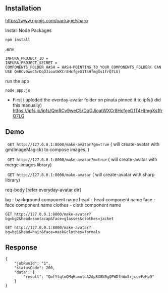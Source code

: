 


## Installation

https://www.npmjs.com/package/sharp

Install Node Packages

`npm install`

.env
```
INFURA_PROJECT_ID =
INFURA_PROJECT_SECRET =
COMPONENTS_FOLDER_HASH = HASH-POINTING_TO_YOUR_COMPONENTS_FOLDER( CAN USE QmRCv9weC5rDqDJioatWXCr8HcfgeG1T4HfmgXs1frQ7LG)
```

run the app
```
node app.js
```

 - First i uploded the everday-avatar folder on pinata pinned it to ipfs(i did this manually)
   https://ipfs.io/ipfs/QmRCv9weC5rDqDJioatWXCr8HcfgeG1T4HfmgXs1frQ7LG


## Demo

` GET http://127.0.0.1:8000/make-avatar?gm=true` ( will create-avatar with gm(ImageMagick) to compose images. )

` GET http://127.0.0.1:8000/make-avatar?m=true` ( will create-avatar with merge-images library)

` GET http://127.0.0.1:8000/make-avatar` ( will create-avatar with sharp library)


req-body [refer everyday-avatar dir]

bg - background component name
head - head component name
face - face component name
clothes - cloth component name

```
GET http://127.0.0.1:8000/make-avatar?bg=bg2&head=santacap&face=glasses&clothes=jacket

```

``` 
GET http://127.0.0.1:8000/make-avatar?bg=bg1&head=hair&face=mask&clothes=formals

```

## Response

```
{
    "jobRunId": "1",
    "statusCode": 200,
    "data": {
        "result": "QmfYtqtmQMqHumntuA2Ap8X8N9gQPWDfhWm5rjcueFzHp9"
    }
}

```